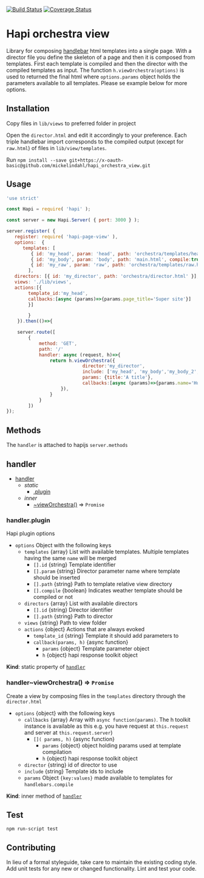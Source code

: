 [![Build Status](https://travis-ci.org/mickelindahl/hapi_orchestra_view.svg?branch=master)](https://travis-ci.org/mickelindahl/hapi_orchestra_view)
[![Coverage Status](https://coveralls.io/repos/github/mickelindahl/hapi_orchestra_view/badge.svg?branch=master)](https://coveralls.io/github/mickelindahl/hapi_orchestra_view?branch=master)

# Hapi orchestra view

Library for composing [handlebar](http://handlebarsjs.com/) html templates into a single page.
With a director file you define the skeleton of a page and then it is
composed from templates. First each template is compiled and then the
director with the compiled templates as input. The function
`h.viewOrchestra(options)` is used to returned the final html where
`options.params` object holds the parameters available to all templates.
Please se example below for more options.


## Installation

Copy files in `lib/views` to preferred folder in project

Open the `director.html` and edit it accordingly to your preference. Each
triple handlebar import corresponds to the compiled output (except for
`raw.html`) of files in `lib/view/templates`.

Run `npm install --save git+https://x-oauth-basic@github.com/mickelindahl/hapi_orchestra_view.git`


## Usage
```javaScript
'use strict'

const Hapi = require( 'hapi' );

const server = new Hapi.Server( { port: 3000 } );

server.register( {
   register: require( 'hapi-page-view' ),
   options:  {
      templates: [
         { id: 'my_head', param: 'head', path: 'orchestra/templates/head.html', compile:true },
         { id: 'my_body', param: 'body', path: 'main.html', compile:true },
         { id: 'my_raw', param: 'raw', path: 'orchestra/templates/raw.html', compile:false },
        ],
   directors: [{ id: 'my_director', path: 'orchestra/director.html' }],
   views: './lib/views',
   actions:[{
        template_id:'my_head',
        callbacks:[async (params)=>{params.page_title='Super site'}]
        }]

        }
    }).then(()=>{

    server.route([
        {
            method: 'GET',
            path: '/'
            handler: async (request, h)=>{
                return h.viewOrchestra({
                            director:'my_director',
                            include: ['my_head', 'my_body','my_body_2',  'my_raw', 'my_wrong'],
                            params: {title:'A title'},
                            callbacks:[async (params)=>{params.name='Humphrey Bogard'}]
                    }),
                }
            }
        ])
});
```

## Methods

The `handler` is attached to hapijs `server.methods`

<a name="server.methods.module_handler"></a>

## handler

* [handler](#server.methods.module_handler)
    * _static_
        * [.plugin](#server.methods.module_handler.plugin)
    * _inner_
        * [~viewOrchestra()](#server.methods.module_handler..viewOrchestra) ⇒ <code>Promise</code>

<a name="server.methods.module_handler.plugin"></a>

### handler.plugin
Hapi plugin options

- `options` Object with the following keys
  - `templates` {array} List with available templates. Multiple templates having the same `name` will
  be merged
    - `[].id` {string} Template identifier
    - `[].param` {string} Director parameter name where template should be inserted
    - `[].path` {string} Path to template relative view directory
    - `[].compile` {boolean} Indicates weather template should be compiled or not
  - `directors` {array} List with available directors
      - `[].id` {string} Director identifier
      - `[].path` {string} Path to director
  - `views` {string} Path to view folder
  - `actions` {object} Actions that are always evoked
    - `template_id` {string} Template it should add parameters to
    - `callback(params, h)` {async function}
      - `params` {object} Template parameter object
      - `h` {object} hapi response toolkit object

**Kind**: static property of [<code>handler</code>](#server.methods.module_handler)  
<a name="server.methods.module_handler..viewOrchestra"></a>

### handler~viewOrchestra() ⇒ <code>Promise</code>
Create a view by composing files in the  `templates` directory
 through the `director.html`

- `options` {object} with the following keys
  - `callbacks` {array} Array with `async function(params)`.
  The h toolkit instance is available as this e.g. you have
  request at `this.request` and server at `this.request.server`)
    - `[]( params, h)` {async function}
      - `params` {object} object holding params used at template compilation
      - `h` {object} hapi response toolkit object
  - `director` {string} id of director to use
  - `include` {string} Template ids to include
  - `params` Object `{key:values}` made available to templates for `handlebars.compile`

**Kind**: inner method of [<code>handler</code>](#server.methods.module_handler)  
## Test
`npm run-script test`

## Contributing
In lieu of a formal styleguide, take care to maintain the
existing coding style. Add unit tests for any new or changed
functionality. Lint and test your code.